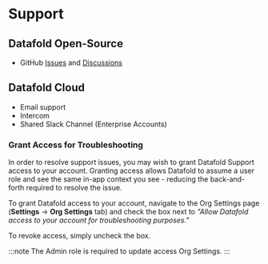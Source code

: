 # Support

## Datafold Open-Source

- GitHub [Issues](https://github.com/datafold/data-diff/issues) and [Discussions](https://github.com/datafold/data-diff/discussions)

## Datafold Cloud

- Email support
- Intercom
- Shared Slack Channel (Enterprise Accounts)

### Grant Access for Troubleshooting

In order to resolve support issues, you may wish to grant Datafold Support access to your account. Granting access allows Datafold to assume a user role and see the same in-app context you see - reducing the back-and-forth required to resolve the issue.

To grant Datafold access to your account, navigate to the Org Settings page (**Settings** &rarr; **Org Settings** tab) and check the box next to *"Allow Datafold access to your account for troubleshooting purposes."*

To revoke access, simply uncheck the box.

:::note
The Admin role is required to update access Org Settings.
:::